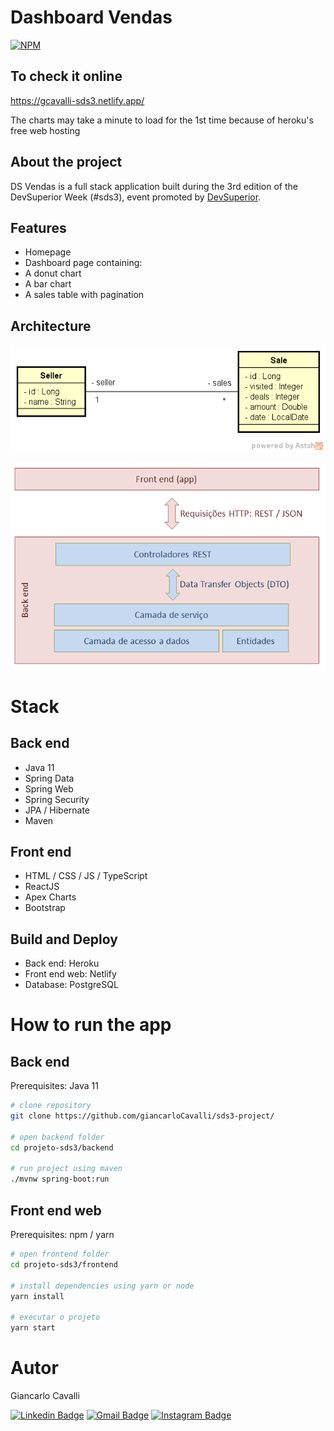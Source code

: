 # Dashboard Vendas 
[![NPM](https://img.shields.io/npm/l/react)](https://github.com/giancarloCavalli/sds3-project/blob/master/LICENSE) 

## To check it online
https://gcavalli-sds3.netlify.app/

The charts may take a minute to load for the 1st time because of heroku's free web hosting

## About the project
DS Vendas is a full stack application built during the 3rd edition of the DevSuperior Week (#sds3), event promoted by [DevSuperior](https://devsuperior.com.br "DevSuperior website").

## Features
- Homepage
- Dashboard page containing:
- A donut chart
- A bar chart
- A sales table with pagination

## Architecture
![conceptual_model](https://raw.githubusercontent.com/devsuperior/bds-assets/main/sds/sds3-mc.png)

![architecture](https://raw.githubusercontent.com/devsuperior/bds-assets/main/sds/camadas.png)

# Stack
## Back end
- Java 11
- Spring Data
- Spring Web
- Spring Security
- JPA / Hibernate
- Maven
## Front end
- HTML / CSS / JS / TypeScript
- ReactJS
- Apex Charts
- Bootstrap
## Build and Deploy
- Back end: Heroku
- Front end web: Netlify
- Database: PostgreSQL

# How to run the app

## Back end
Prerequisites: Java 11

```bash
# clone repository
git clone https://github.com/giancarloCavalli/sds3-project/

# open backend folder
cd projeto-sds3/backend

# run project using maven
./mvnw spring-boot:run
```

## Front end web
Prerequisites: npm / yarn

```bash
# open frontend folder
cd projeto-sds3/frontend

# install dependencies using yarn or node
yarn install

# executar o projeto
yarn start
```

# Autor

Giancarlo Cavalli

[![Linkedin Badge](https://img.shields.io/badge/-LinkedIn-blue?style=for-the-badge&logo=Linkedin&logoColor=white&link=https://www.linkedin.com/in/ntfm/)](https://www.linkedin.com/in/giancarlo-cavalli-933385175/)
[![Gmail Badge](https://img.shields.io/badge/-Gmail-c14438?style=for-the-badge&logo=Gmail&logoColor=white&link=mailto:gc.giancarloo@gmail.com)](mailto:gc.giancarloo@gmail.com)
[![Instagram Badge](https://img.shields.io/badge/Instagram-E4405F?style=for-the-badge&logo=instagram&logoColor=white)](https://www.instagram.com/giancarloc_/)

